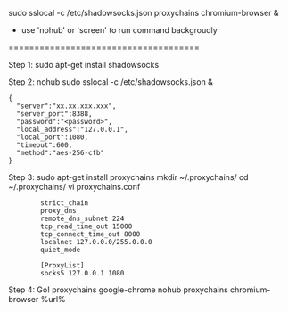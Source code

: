 sudo sslocal -c /etc/shadowsocks.json
proxychains chromium-browser &

* use 'nohub' or 'screen' to run command backgroudly

=====================================

Step 1: sudo apt-get install shadowsocks

Step 2: nohub sudo sslocal -c /etc/shadowsocks.json &

    {
      "server":"xx.xx.xxx.xxx",
      "server_port":8388,
      "password":"<password>",
      "local_address":"127.0.0.1",
      "local_port":1080,
      "timeout":600,
      "method":"aes-256-cfb"
    }

Step 3: sudo apt-get install proxychains
        mkdir ~/.proxychains/
        cd ~/.proxychains/
        vi proxychains.conf

            strict_chain
            proxy_dns
            remote_dns_subnet 224
            tcp_read_time_out 15000
            tcp_connect_time_out 8000
            localnet 127.0.0.0/255.0.0.0
            quiet_mode

            [ProxyList]
            socks5 127.0.0.1 1080

Step 4: Go!
    proxychains google-chrome
    nohub proxychains chromium-browser %url%
